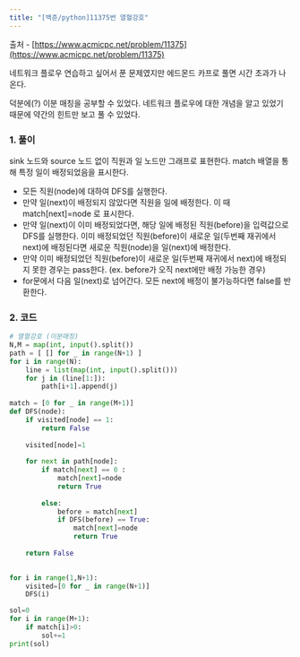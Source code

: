 ```yaml
---
title: "[백준/python]11375번 열혈강호"
---
```


출처 - [https://www.acmicpc.net/problem/11375](https://www.acmicpc.net/problem/11375)

네트워크 플로우 연습하고 싶어서 푼 문제였지만 에드몬드 카프로 풀면 시간 초과가 나온다.

덕분에(?) 이분 매칭을 공부할 수 있었다. 네트워크 플로우에 대한 개념을 알고 있었기 때문에 약간의 힌트만 보고 풀 수 있었다.

### 1. 풀이

sink 노드와 source 노드 없이 직원과 일 노드만 그래프로 표현한다. match 배열을 통해 특정 일이 배정되었음을 표시한다. 

- 모든 직원(node)에 대하여 DFS를 실행한다.
- 만약 일(next)이 배정되지 않았다면 직원을 일에 배정한다. 이 때 match[next]=node 로 표시한다.
- 만약 일(next)이 이미 배정되었다면, 해당 일에 배정된 직원(before)을 입력값으로 DFS를 실행한다. 이미 배정되었던 직원(before)이 새로운 일(두번째 재귀에서 next)에 배정된다면 새로운 직원(node)을 일(next)에 배정한다.
- 만약 이미 배정되었던 직원(before)이 새로운 일(두번째 재귀에서 next)에 배정되지 못한 경우는 pass한다. (ex. before가 오직 next에만 배정 가능한 경우)
- for문에서 다음 일(next)로 넘어간다. 모든 next에 배정이 불가능하다면 false를 반환한다.

### 2. 코드

```python
# 열혈강호 (이분매칭)
N,M = map(int, input().split())
path = [ [] for _ in range(N+1) ]
for i in range(N):
    line = list(map(int, input().split()))
    for j in (line[1:]):
        path[i+1].append(j)
        
match = [0 for _ in range(M+1)]    
def DFS(node):
    if visited[node] == 1:
        return False
    
    visited[node]=1
    
    for next in path[node]:
        if match[next] == 0 :
            match[next]=node
            return True
        
        else:
            before = match[next]
            if DFS(before) == True:
                match[next]=node
                return True
            
    return False
    

for i in range(1,N+1):
    visited=[0 for _ in range(N+1)]
    DFS(i)

sol=0
for i in range(M+1):
    if match[i]>0:
        sol+=1
print(sol)
```
